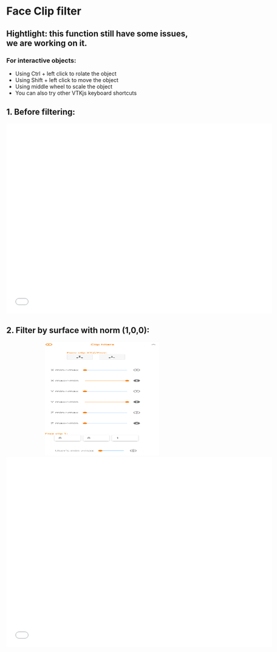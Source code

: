 
# Face Clip filter



## Hightlight: this function still have some issues, we are working on it.


### For interactive objects:
* Using Ctrl + left click to rolate the object
* Using Shift + left click to move the object
* Using middle wheel to scale the object
* You can also try other VTKjs keyboard shortcuts


## 1. Before filtering:


<div style="text-align: center;">
<iframe width=700, height=500 frameBorder=0 seamless="seamless" scrolling="no" src="/assets/html/comp_filter_or.html"></iframe>
</div>



## 2. Filter by surface with norm (1,0,0):


<div style="text-align: center;">
<img width=300, height=300 src="/assets/gif/face_filter_X.gif" draggable="false">
</div>

<div style="text-align: center;">
<iframe width=700, height=500 frameBorder=0 seamless="seamless" scrolling="no" src="/assets/html/face_filter_X.html"></iframe>
</div>